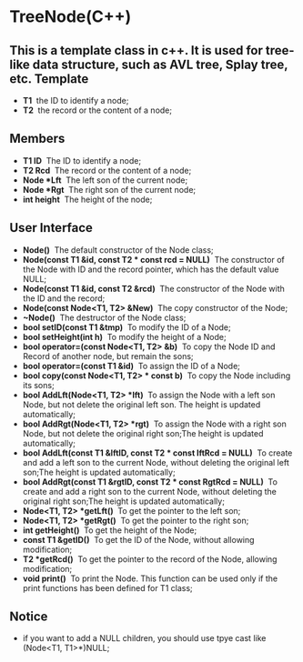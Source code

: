 TreeNode(C++)
================
This is a template class in c++. It is used for tree-like data structure, such as AVL tree, Splay tree, etc. 
Template
----------------
- **T1** &#160;the ID to identify a node;
- **T2** &#160;the record or the content of a node;

Members
----------------
- **T1 ID** &#160;The ID to identify a node;
- **T2 Rcd** &#160;The record or the content of a node;
- **Node \*Lft** &#160;The left son of the current node;
- **Node \*Rgt** &#160;The right son of the current node;
- **int height** &#160;The height of the node;

User Interface
----------------
- **Node()** &#160;The default constructor of the Node class;
- **Node(const T1 &id, const T2 \* const rcd = NULL)** &#160;The constructor of the Node with ID and the record pointer, which has the default value NULL;
- **Node(const T1 &id, const T2 &rcd)** &#160;The constructor of the Node with the ID and the record;
- **Node(const Node<T1, T2> &New)** &#160;The copy constructor of the Node;
- **~Node()** &#160;The destructor of the Node class;
- **bool setID(const T1 &tmp)** &#160;To modify the ID of a Node;
- **bool setHeight(int h)** &#160;To modify the height of a Node;
- **bool operator=(const Node<T1, T2> &b)** &#160;To copy the Node ID and Record of another node, but remain the sons;
- **bool operator=(const T1 &id)** &#160;To assign the ID of a Node;
- **bool copy(const Node<T1, T2> \* const b)** &#160;To copy the Node including its sons;
- **bool AddLft(Node<T1, T2> \*lft)** &#160;To assign the Node with a left son Node, but not delete the original left son. The height is updated automatically;
- **bool AddRgt(Node<T1, T2> \*rgt)** &#160;To assign the Node with a right son Node, but not delete the original right son;The height is updated automatically;
- **bool AddLft(const T1 &lftID, const T2 \* const lftRcd = NULL)** &#160;To create and add a left son to the current Node, without deleting the original left son;The height is updated automatically;
- **bool AddRgt(const T1 &rgtID, const T2 \* const RgtRcd = NULL)** &#160;To create and add a right son to the current Node, without deleting the original right son;The height is updated automatically;
- **Node<T1, T2> \*getLft()** &#160;To get the pointer to the left son;
- **Node<T1, T2> \*getRgt()** &#160;To get the pointer to the right son;
- **int getHeight()** &#160;To get the height of the Node;
- **const T1 &getID()** &#160;To get the ID of the Node, without allowing modification;
- **T2 \*getRcd()** &#160;To get the pointer to the record of the Node, allowing modification; 
- **void print()** &#160;To print the Node. This function can be used only if the print functions has been defined for T1 class;

Notice
----------------
- if you want to add a NULL children, you should use tpye cast like (Node<T1, T1>*)NULL;

